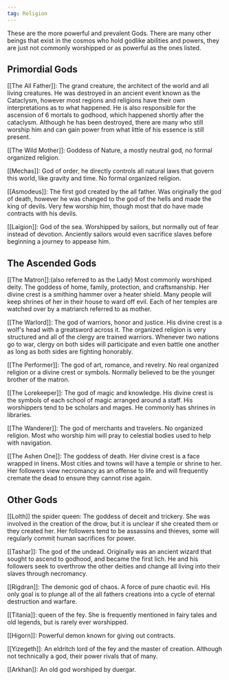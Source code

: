 ```yaml
---
tag: Religion
---
```

These are the more powerful and prevalent Gods. There are many other beings that exist in the cosmos who hold godlike abilities and powers, they are just not commonly worshipped or as powerful as the ones listed.

## Primordial Gods

[[The All Father]]: The grand creature, the architect of the world and all living creatures. He was destroyed in an ancient event known as the Cataclysm, however most regions and religions have their own interpretations as to what happened. He is also responsible for the ascension of 6 mortals to godhood, which happened shortly after the cataclysm. Although he has been destroyed, there are many who still worship him and can gain power from what little of his essence is still present.

[[The Wild Mother]]: Goddess of Nature, a mostly neutral god, no formal organized religion.

[[Mechas]]: God of order, he directly controls all natural laws that govern this world, like gravity and time. No formal organized religion.

[[Asmodeus]]: The first god created by the all father. Was originally the god of death, however he was changed to the god of the hells and made the king of devils. Very few worship him, though most that do have made contracts with his devils.

[[Laigion]]: God of the sea. Worshipped by sailors, but normally out of fear instead of devotion. Anciently sailors would even sacrifice slaves before beginning a journey to appease him.

## The Ascended Gods

[[The Matron]]:(also referred to as the Lady) Most commonly worshiped deity. The goddess of home, family, protection, and craftsmanship. Her divine crest is a smithing hammer over a heater shield. Many people will keep shrines of her in their house to ward off evil. Each of her temples are watched over by a matriarch referred to as mother.

[[The Warlord]]: The god of warriors, honor and justice. His divine crest is a wolf's head with a greatsword across it. The organized religion is very structured and all of the clergy are trained warriors. Whenever two nations go to war, clergy on both sides will participate and even battle one another as long as both sides are fighting honorably. 

[[The Performer]]: The god of art, romance, and revelry. No real organized religion or a divine crest or symbols. Normally believed to be the younger brother of the matron.

[[The Lorekeeper]]: The god of magic and knowledge. His divine crest is the symbols of each school of magic arranged around a staff. His worshippers tend to be scholars and mages. He commonly has shrines in libraries.

[[The Wanderer]]: The god of merchants and travelers. No organized religion. Most who worship him will pray to celestial bodies used to help with navigation.

[[The Ashen One]]: The goddess of death. Her divine crest is a face wrapped in linens. Most cities and towns will have a temple or shrine to her. Her followers view necromancy as an offense to life and will frequently cremate the dead to ensure they cannot rise again.

## Other Gods

[[Lolth]] the spider queen: The goddess of deceit and trickery. She was involved in the creation of the drow, but it is unclear if she created them or they created her. Her followers tend to be assassins and thieves, some will regularly commit human sacrifices for power.

[[Tashar]]: The god of the undead. Originally was an ancient wizard that sought to ascend to godhood, and became the first lich. He and his followers seek to overthrow the other deities and change all living into their slaves through necromancy.

[[Rigdran]]: The demonic god of chaos. A force of pure chaotic evil. His only goal is to plunge all of the all fathers creations into a cycle of eternal destruction and warfare.

[[Titania]]: queen of the fey. She is frequently mentioned in fairy tales and old legends, but is rarely ever worshipped.

[[Higorn]]: Powerful demon known for giving out contracts.

[[Yizegeth]]: An eldritch lord of the fey and the master of creation. Although not technically a god, their power rivals that of many. 

[[Arkhan]]: An old god worshiped by duergar. 
